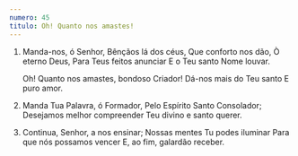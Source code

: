 ```yaml
---
numero: 45
titulo: Oh! Quanto nos amastes!
---
```

1. Manda-nos, ó Senhor,
   Bênçãos lá dos céus,
   Que conforto nos dão,
   Ò eterno Deus,
   Para Teus feitos anunciar
   E o Teu santo Nome louvar.

   Oh! Quanto nos amastes,
   bondoso Criador!
   Dá-nos mais do Teu santo
   E puro amor.

2. Manda Tua Palavra, ó Formador,
   Pelo Espírito Santo Consolador;
   Desejamos melhor compreender
   Teu divino e santo querer.

3. Continua, Senhor, a nos ensinar;
   Nossas mentes Tu podes iluminar
   Para que nós possamos vencer
   E, ao fim, galardão receber.
